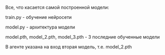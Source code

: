 Все, что касается самой построенной модели:

train.py - обучение нейросети

model.py - архитектура модели 

model.pth, model_2.pth, model_3.pth - 3 последние обученные модели

В агенте указана на вход вторая модель, т.е. model_2.pth

